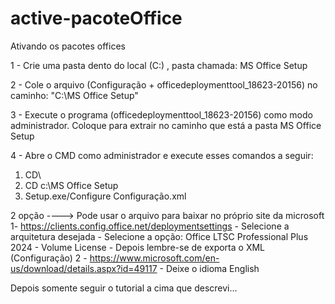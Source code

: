 # active-pacoteOffice

Ativando os pacotes offices


1 - Crie uma pasta dento do local (C:) , pasta chamada: MS Office Setup

2 - Cole o arquivo (Configuração + officedeploymenttool_18623-20156) no caminho: "C:\MS Office Setup\"

3 - Execute o programa (officedeploymenttool_18623-20156) como modo administrador. Coloque para extrair no caminho que está a pasta MS Office Setup

4 - Abre o CMD como administrador e execute esses comandos a seguir:

1)  CD\
2)  CD c:\MS Office Setup
3)  Setup.exe/Configure Configuração.xml


2 opção 
----> Pode usar o arquivo para baixar no próprio site da microsoft 
1- https://clients.config.office.net/deploymentsettings
    - Selecione a arquitetura desejada
    - Selecione a opção: Office LTSC Professional Plus 2024 - Volume License
    - Depois lembre-se de exporta o XML (Configuração)
2 - https://www.microsoft.com/en-us/download/details.aspx?id=49117
    - Deixe o idioma English

Depois somente seguir o tutorial a cima que descrevi...
